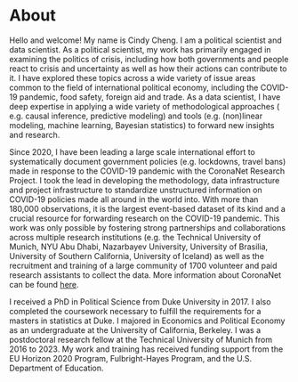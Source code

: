 # About


Hello and welcome! My name is Cindy Cheng. I am a political scientist and data scientist.  As a political scientist, my work has primarily engaged in examining the politics of crisis, including how both governments and people react to crisis and uncertainty as well as how their actions can contribute to it. I have explored these topics across a wide variety of issue areas common to the field of international political economy, including the COVID-19 pandemic, food safety, foreign aid and trade.  As a data scientist, I have deep expertise in applying a wide variety of methodological approaches ( e.g. causal inference, predictive modeling) and tools (e.g. (non)linear modeling, machine learning, Bayesian statistics) to forward new insights and research. 

Since 2020, I have been leading a large scale international effort to systematically document government policies (e.g. lockdowns, travel bans) made in response to the COVID-19 pandemic with the CoronaNet Research Project. I took the lead in developing the methodology, data infrastructure and project infrastructure to standardize unstructured information on COVID-19 policies made all around in the world into. With more than 180,000 observations, it is the largest event-based dataset of its kind and a crucial resource for forwarding research on the COVID-19 pandemic. This work was only possible by fostering strong partnerships and collaborations across multiple research institutions (e.g. the Technical University of Munich, NYU Abu Dhabi, Nazarbayev University, University of Brasilia, University of Southern California,  University of Iceland) as well as the recruitment and training of a large community of 1700 volunteer and paid research assistants to collect the data.  More information about CoronaNet can be found [here](https://www.coronanet-project.org).
 
I received a PhD in Political Science from Duke University in 2017. I also completed the coursework necessary to fulfill the requirements for a masters in statistics at Duke. I majored in Economics and Political Economy as an undergraduate at the University of California, Berkeley. I was a postdoctoral research fellow at the Technical University of Munich from 2016 to 2023. My work and training has received funding support from the EU Horizon 2020 Program, Fulbright-Hayes Program, and the U.S. Department of Education. 
